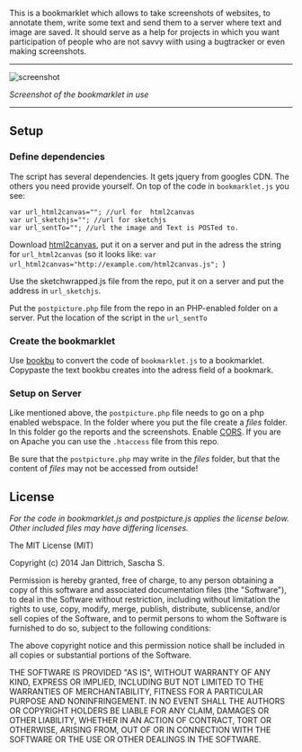 
This is a bookmarklet which allows to take screenshots of websites, to annotate them, write some text and send them to a server where text and image are saved. It should serve as a help for projects in which you want participation of people who are not savvy wiith using a bugtracker or even making screenshots. 

____________
![screenshot](http://i.imgur.com/iWTQoyp.png)

*Screenshot of the bookmarklet in use*
____________

## Setup
### Define dependencies

The script has several dependencies. It gets jquery from googles CDN. The others you need provide yourself. On top of the code in `bookmarklet.js` you see: 

    var url_html2canvas=""; //url for  html2canvas
    var url_sketchjs=""; //url for sketchjs
    var url_sentTo=""; //url the image and Text is POSTed to.
    
Download [html2canvas](https://github.com/niklasvh/html2canvas/releases), put it on a server and put in the adress the string for   `url_html2canvas` (so it looks like: `var url_html2canvas="http://example.com/html2canvas.js"; `)

Use the sketchwrapped.js file from the repo, put it on a server and put the address in `url_sketchjs`.

Put the `postpicture.php` file from the repo in an PHP-enabled folder on  a server. Put the location of the script in the `url_sentTo`


### Create the bookmarklet 
Use [bookbu](https://github.com/ardcore/bookbu.js) to convert the code of `bookmarklet.js`  to a bookmarklet. Copypaste the text bookbu creates into the adress field of a bookmark.

### Setup on Server
Like mentioned above, the `postpicture.php` file needs to go on a php enabled webspace. In the folder where you put the file create a *files* folder. In this folder go the reports and the screenshots. 
Enable [CORS](http://en.wikipedia.org/wiki/Cross-origin_resource_sharing). If you are on Apache you can use the `.htaccess` file from this repo. 

Be sure that the `postpicture.php` may write in the *files* folder, but that the content of *files* may not be accessed from outside! 

## License
*For the code in bookmarklet.js and postpicture.js applies the license below. Other included files may have differing licenses.*


The MIT License (MIT)

Copyright (c)  2014 Jan Dittrich, Sascha S.

Permission is hereby granted, free of charge, to any person obtaining a copy
of this software and associated documentation files (the "Software"), to deal
in the Software without restriction, including without limitation the rights
to use, copy, modify, merge, publish, distribute, sublicense, and/or sell
copies of the Software, and to permit persons to whom the Software is
furnished to do so, subject to the following conditions:

The above copyright notice and this permission notice shall be included in all
copies or substantial portions of the Software.

THE SOFTWARE IS PROVIDED "AS IS", WITHOUT WARRANTY OF ANY KIND, EXPRESS OR
IMPLIED, INCLUDING BUT NOT LIMITED TO THE WARRANTIES OF MERCHANTABILITY,
FITNESS FOR A PARTICULAR PURPOSE AND NONINFRINGEMENT. IN NO EVENT SHALL THE
AUTHORS OR COPYRIGHT HOLDERS BE LIABLE FOR ANY CLAIM, DAMAGES OR OTHER
LIABILITY, WHETHER IN AN ACTION OF CONTRACT, TORT OR OTHERWISE, ARISING FROM,
OUT OF OR IN CONNECTION WITH THE SOFTWARE OR THE USE OR OTHER DEALINGS IN THE
SOFTWARE.
